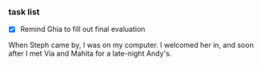 ### task list
- [x] Remind Ghia to fill out final evaluation

When Steph came by, I was on my computer. I welcomed her in, and soon after I met Via and Mahita for a late-night Andy's.